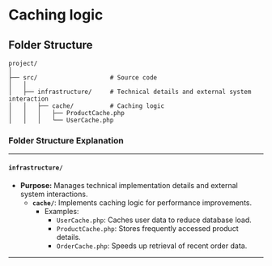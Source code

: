 # Caching logic

## Folder Structure

```
project/
│
├── src/                    # Source code
│   │
│   ├── infrastructure/     # Technical details and external system interaction
│   │   ├── cache/          # Caching logic
│   │   │   ├── ProductCache.php
│   │   │   └── UserCache.php
```


### **Folder Structure Explanation**

* * *

#### **`infrastructure/`**

- **Purpose:** Manages technical implementation details and external system interactions.
    - **`cache/`**: Implements caching logic for performance improvements.
        - Examples:
            - `UserCache.php`: Caches user data to reduce database load.
            - `ProductCache.php`: Stores frequently accessed product details.
            - `OrderCache.php`: Speeds up retrieval of recent order data.

* * *
